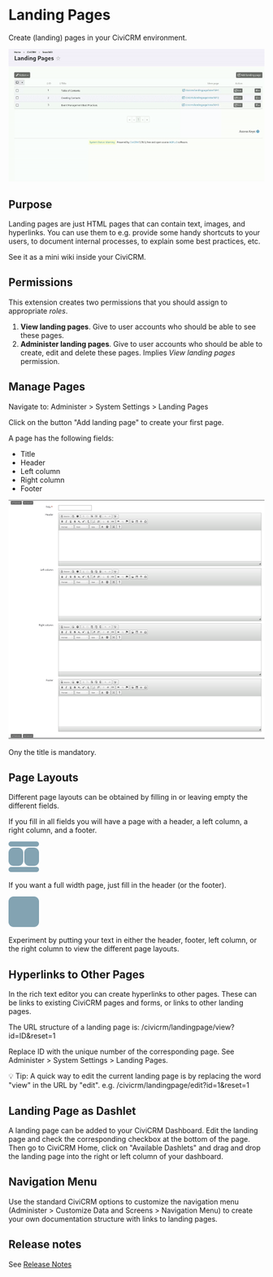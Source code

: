 # Landing Pages

Create (landing) pages in your CiviCRM environment.

![animated demo](images/landingpages-demo.gif "Demo")

## Purpose

Landing pages are just HTML pages that can contain text, images, and hyperlinks.
You can use them to e.g. provide some handy shortcuts to your users, to document internal processes, to explain some best practices, etc.

See it as a mini wiki inside your CiviCRM.

## Permissions

This extension creates two permissions that you should assign to appropriate *roles*.

1. **View landing pages**. Give to user accounts who should be able to see these
  pages.
2. **Administer landing pages**. Give to user accounts who should be able to create,
  edit and delete these pages. Implies *View landing pages* permission.


## Manage Pages

Navigate to: Administer > System Settings > Landing Pages

Click on the button "Add landing page" to create your first page.

A page has the following fields:

 - Title
 - Header
 - Left column
 - Right column
 - Footer

![screenshot edit mode](images/screenshot-edit-mode.png "Edit mode")

Ony the title is mandatory.

## Page Layouts

Different page layouts can be obtained by filling in or leaving empty the different fields.

If you fill in all fields you will have a page with a header, a left column, a right column, and a footer.

![example layout 1](images/layout-hflr.png "Example Layout 1")

If you want a full width page, just fill in the header (or the footer).

![example layout 2](images/layout-full.png "Example Layout 2")

Experiment by putting your text in either the header, footer, left column, or the right column to view the different page layouts.

## Hyperlinks to Other Pages

In the rich text editor you can create hyperlinks to other pages. These can be links to existing CiviCRM pages and forms, or links to other landing pages.

The URL structure of a landing page is: /civicrm/landingpage/view?id=ID&reset=1

Replace ID with the unique number of the corresponding page. See Administer > System Settings > Landing Pages.

💡 Tip: A quick way to edit the current landing page is by replacing the word "view" in the URL by "edit".
e.g. /civicrm/landingpage/edit?id=1&reset=1

## Landing Page as Dashlet

A landing page can be added to your CiviCRM Dashboard. Edit the landing page and check the corresponding checkbox at the bottom of the page. Then go to CiviCRM Home, click on "Available Dashlets" and drag and drop the landing page into the right or left column of your dashboard.

## Navigation Menu

Use the standard CiviCRM options to customize the navigation menu (Administer > Customize Data and Screens > Navigation Menu) to create your own documentation structure with links to landing pages.

## Release notes

See [Release Notes](RELEASE-NOTES.md)
